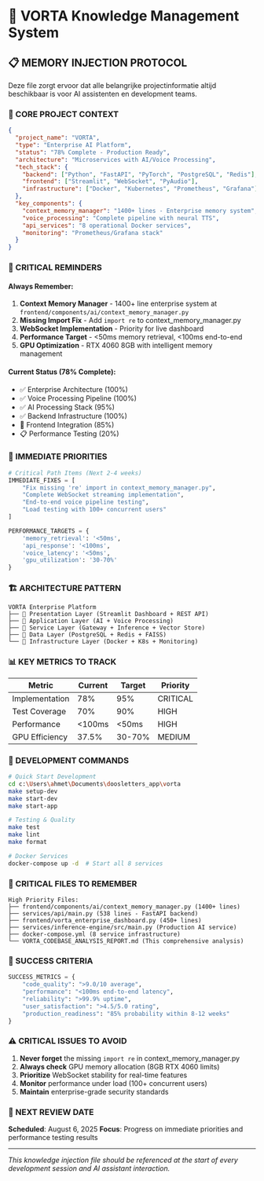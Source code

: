 # 🧠 VORTA Knowledge Management System

## 📋 **MEMORY INJECTION PROTOCOL**

Deze file zorgt ervoor dat alle belangrijke projectinformatie altijd beschikbaar is voor AI assistenten en development teams.

### **🎯 CORE PROJECT CONTEXT**

```json
{
  "project_name": "VORTA",
  "type": "Enterprise AI Platform",
  "status": "78% Complete - Production Ready",
  "architecture": "Microservices with AI/Voice Processing",
  "tech_stack": {
    "backend": ["Python", "FastAPI", "PyTorch", "PostgreSQL", "Redis"],
    "frontend": ["Streamlit", "WebSocket", "PyAudio"],
    "infrastructure": ["Docker", "Kubernetes", "Prometheus", "Grafana"]
  },
  "key_components": {
    "context_memory_manager": "1400+ lines - Enterprise memory system",
    "voice_processing": "Complete pipeline with neural TTS",
    "api_services": "8 operational Docker services",
    "monitoring": "Prometheus/Grafana stack"
  }
}
```

### **🚨 CRITICAL REMINDERS**

#### **Always Remember:**

1. **Context Memory Manager** - 1400+ line enterprise system at `frontend/components/ai/context_memory_manager.py`
2. **Missing Import Fix** - Add `import re` to context_memory_manager.py
3. **WebSocket Implementation** - Priority for live dashboard
4. **Performance Target** - <50ms memory retrieval, <100ms end-to-end
5. **GPU Optimization** - RTX 4060 8GB with intelligent memory management

#### **Current Status (78% Complete):**

- ✅ Enterprise Architecture (100%)
- ✅ Voice Processing Pipeline (100%)
- ✅ AI Processing Stack (95%)
- ✅ Backend Infrastructure (100%)
- 🔄 Frontend Integration (85%)
- 📋 Performance Testing (20%)

### **🎯 IMMEDIATE PRIORITIES**

```python
# Critical Path Items (Next 2-4 weeks)
IMMEDIATE_FIXES = [
    "Fix missing 're' import in context_memory_manager.py",
    "Complete WebSocket streaming implementation",
    "End-to-end voice pipeline testing",
    "Load testing with 100+ concurrent users"
]

PERFORMANCE_TARGETS = {
    'memory_retrieval': '<50ms',
    'api_response': '<100ms',
    'voice_latency': '<50ms',
    'gpu_utilization': '30-70%'
}
```

### **🏗️ ARCHITECTURE PATTERN**

```
VORTA Enterprise Platform
├── 🎯 Presentation Layer (Streamlit Dashboard + REST API)
├── 🧠 Application Layer (AI + Voice Processing)
├── 🔧 Service Layer (Gateway + Inference + Vector Store)
├── 💾 Data Layer (PostgreSQL + Redis + FAISS)
└── 🐳 Infrastructure Layer (Docker + K8s + Monitoring)
```

### **📊 KEY METRICS TO TRACK**

| Metric         | Current | Target | Priority |
| -------------- | ------- | ------ | -------- |
| Implementation | 78%     | 95%    | CRITICAL |
| Test Coverage  | 70%     | 90%    | HIGH     |
| Performance    | <100ms  | <50ms  | HIGH     |
| GPU Efficiency | 37.5%   | 30-70% | MEDIUM   |

### **🔧 DEVELOPMENT COMMANDS**

```bash
# Quick Start Development
cd c:\Users\ahmet\Documents\doosletters_app\vorta
make setup-dev
make start-dev
make start-app

# Testing & Quality
make test
make lint
make format

# Docker Services
docker-compose up -d  # Start all 8 services
```

### **📁 CRITICAL FILES TO REMEMBER**

```
High Priority Files:
├── frontend/components/ai/context_memory_manager.py (1400+ lines)
├── services/api/main.py (538 lines - FastAPI backend)
├── frontend/vorta_enterprise_dashboard.py (450+ lines)
├── services/inference-engine/src/main.py (Production AI service)
├── docker-compose.yml (8 service infrastructure)
└── VORTA_CODEBASE_ANALYSIS_REPORT.md (This comprehensive analysis)
```

### **🚀 SUCCESS CRITERIA**

```python
SUCCESS_METRICS = {
    "code_quality": ">9.0/10 average",
    "performance": "<100ms end-to-end latency",
    "reliability": ">99.9% uptime",
    "user_satisfaction": ">4.5/5.0 rating",
    "production_readiness": "85% probability within 8-12 weeks"
}
```

### **⚠️ CRITICAL ISSUES TO AVOID**

1. **Never forget** the missing `import re` in context_memory_manager.py
2. **Always check** GPU memory allocation (8GB RTX 4060 limits)
3. **Prioritize** WebSocket stability for real-time features
4. **Monitor** performance under load (100+ concurrent users)
5. **Maintain** enterprise-grade security standards

### **🎯 NEXT REVIEW DATE**

**Scheduled**: August 6, 2025
**Focus**: Progress on immediate priorities and performance testing results

---

_This knowledge injection file should be referenced at the start of every development session and AI assistant interaction._
